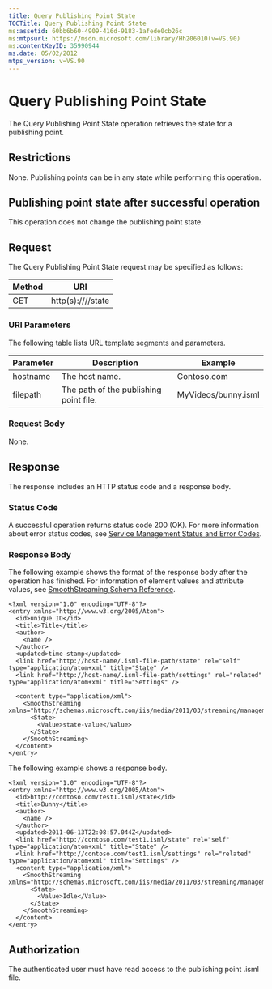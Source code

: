 ```yaml
---
title: Query Publishing Point State
TOCTitle: Query Publishing Point State
ms:assetid: 60bb6b60-4909-416d-9183-1afede0cb26c
ms:mtpsurl: https://msdn.microsoft.com/library/Hh206010(v=VS.90)
ms:contentKeyID: 35990944
ms.date: 05/02/2012
mtps_version: v=VS.90
---
```


# Query Publishing Point State

The Query Publishing Point State operation retrieves the state for a publishing point.

## Restrictions

None. Publishing points can be in any state while performing this operation.

## Publishing point state after successful operation

This operation does not change the publishing point state.

## Request

The Query Publishing Point State request may be specified as follows:

|Method|URI|
|--- |--- |
|GET|http(s)://<hostname>/<filepath>/state|


### URI Parameters

The following table lists URL template segments and parameters.

|Parameter|Description|Example|
|--- |--- |--- |
|hostname|The host name.|Contoso.com|
|filepath|The path of the publishing point file.|MyVideos/bunny.isml|

### Request Body

None.

## Response

The response includes an HTTP status code and a response body.

### Status Code

A successful operation returns status code 200 (OK). For more information about error status codes, see [Service Management Status and Error Codes](service-management-status-and-error-codes.md).

### Response Body

The following example shows the format of the response body after the operation has finished. For information of element values and attribute values, see [SmoothStreaming Schema Reference](smoothstreaming-schema-reference.md).

    <?xml version="1.0" encoding="UTF-8"?>
    <entry xmlns="http://www.w3.org/2005/Atom">
      <id>unique ID</id>
      <title>Title</title>
      <author>
        <name />
      </author>
      <updated>time-stamp</updated>
      <link href="http://host-name/.isml-file-path/state" rel="self" type="application/atom+xml" title="State" />
      <link href="http://host-name/.isml-file-path/settings" rel="related" type="application/atom+xml" title="Settings" />
    
      <content type="application/xml">
        <SmoothStreaming xmlns="http://schemas.microsoft.com/iis/media/2011/03/streaming/management">
          <State>
            <Value>state-value</Value>
          </State>
        </SmoothStreaming>
      </content>
    </entry>

The following example shows a response body.

    <?xml version="1.0" encoding="UTF-8"?>
    <entry xmlns="http://www.w3.org/2005/Atom">
      <id>http://contoso.com/test1.isml/state</id>
      <title>Bunny</title>
      <author>
        <name />
      </author>
      <updated>2011-06-13T22:08:57.044Z</updated>
      <link href="http://contoso.com/test1.isml/state" rel="self" type="application/atom+xml" title="State" />
      <link href="http://contoso.com/test1.isml/settings" rel="related" type="application/atom+xml" title="Settings" />
      <content type="application/xml">
        <SmoothStreaming xmlns="http://schemas.microsoft.com/iis/media/2011/03/streaming/management">
          <State>
            <Value>Idle</Value>
          </State>
        </SmoothStreaming>
      </content>
    </entry>

## Authorization

The authenticated user must have read access to the publishing point .isml file.

